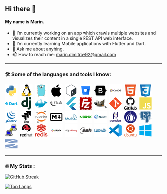 ## Hi there 👋

#### My name is Marin.
- 🔭 I’m currently working on an app which crawls multiple websites and visualizes their content in a single REST API web interface.
- 🌱 I’m currently learning Mobile applications with Flutter and Dart.
- 💬 Ask me about anyhing.
- 📫 How to reach me: marin.dimitrov92@gmail.com

---

### :hammer_and_wrench: Some of the languages and tools I know:
<img src="https://github.com/devicons/devicon/blob/v2.14.0/icons/python/python-original.svg" title="Python" alt="Python" width="40" height="40"/>&nbsp;
<img src="https://github.com/devicons/devicon/blob/master/icons/linux/linux-original.svg" title="Linux" alt="Linux" width="40" height="40"/>&nbsp;
<img src="https://github.com/devicons/devicon/blob/v2.14.0/icons/go/go-original.svg" title="go" alt="go" width="40" height="40"/>&nbsp;
<img src="https://github.com/devicons/devicon/blob/v2.14.0/icons/apple/apple-original.svg" title="apple" alt="apple" width="40" height="40"/>&nbsp;
<img src="https://github.com/devicons/devicon/blob/v2.14.0/icons/bash/bash-original.svg" title="bash" alt="bash" width="40" height="40"/>&nbsp;
<img src="https://github.com/devicons/devicon/blob/v2.14.0/icons/bitbucket/bitbucket-original.svg" title="bitbucket" alt="bitbucket" width="40" height="40"/>&nbsp;
<img src="https://github.com/devicons/devicon/blob/v2.14.0/icons/bootstrap/bootstrap-plain.svg" title="bootstrap" alt="bootstrap" width="40" height="40"/>&nbsp;
<img src="https://github.com/devicons/devicon/blob/v2.14.0/icons/centos/centos-original-wordmark.svg" title="centos" alt="centos" width="40" height="40"/>&nbsp;
<img src="https://github.com/devicons/devicon/blob/v2.14.0/icons/html5/html5-original.svg" title="html5" alt="html5" width="40" height="40"/>&nbsp;
<img src="https://github.com/devicons/devicon/blob/v2.14.0/icons/css3/css3-original.svg" title="css3" alt="css3" width="40" height="40"/>&nbsp;
<img src="https://github.com/devicons/devicon/blob/v2.14.0/icons/dart/dart-plain-wordmark.svg" title="dart" alt="dart" width="40" height="40"/>&nbsp;
<img src="https://github.com/devicons/devicon/blob/v2.14.0/icons/django/django-plain.svg" title="django" alt="django" width="40" height="40"/>&nbsp;
<img src="https://github.com/devicons/devicon/blob/v2.14.0/icons/docker/docker-plain.svg" title="docker" alt="docker" width="40" height="40"/>&nbsp;
<img src="https://github.com/devicons/devicon/blob/v2.14.0/icons/flask/flask-original-wordmark.svg" title="flask" alt="flask" width="40" height="40"/>&nbsp;
<img src="https://github.com/devicons/devicon/blob/v2.14.0/icons/flutter/flutter-original.svg" title="flutter" alt="flutter" width="40" height="40"/>&nbsp;
<img src="https://github.com/devicons/devicon/blob/v2.14.0/icons/filezilla/filezilla-plain.svg" title="filezilla" alt="filezilla" width="40" height="40"/>&nbsp;
<img src="https://github.com/devicons/devicon/blob/v2.14.0/icons/gimp/gimp-original.svg" title="gimp" alt="gimp" width="40" height="40"/>&nbsp;
<img src="https://github.com/devicons/devicon/blob/v2.14.0/icons/git/git-plain.svg" title="git" alt="git" width="40" height="40"/>&nbsp;
<img src="https://github.com/devicons/devicon/blob/v2.14.0/icons/github/github-original-wordmark.svg" title="github" alt="github" width="40" height="40"/>&nbsp;
<img src="https://github.com/devicons/devicon/blob/v2.14.0/icons/javascript/javascript-plain.svg" title="js" alt="js" width="40" height="40"/>&nbsp;
<img src="https://github.com/devicons/devicon/blob/v2.14.0/icons/jquery/jquery-plain-wordmark.svg" title="jquery" alt="jquery" width="40" height="40"/>&nbsp;
<img src="https://github.com/devicons/devicon/blob/v2.14.0/icons/jira/jira-plain-wordmark.svg" title="jira" alt="jira" width="40" height="40"/>&nbsp;
<img src="https://github.com/devicons/devicon/blob/v2.14.0/icons/jupyter/jupyter-original-wordmark.svg" title="jupyter" alt="jupyter" width="40" height="40"/>&nbsp;
<img src="https://github.com/devicons/devicon/blob/v2.14.0/icons/markdown/markdown-original.svg" title="markdown" alt="markdown" width="40" height="40"/>&nbsp;
<img src="https://github.com/devicons/devicon/blob/v2.14.0/icons/mysql/mysql-plain-wordmark.svg" title="mysql" alt="mysql" width="40" height="40"/>&nbsp;
<img src="https://github.com/devicons/devicon/blob/v2.14.0/icons/nginx/nginx-original.svg" title="nginx" alt="nginx" width="40" height="40"/>&nbsp;
<img src="https://github.com/devicons/devicon/blob/v2.14.0/icons/numpy/numpy-original-wordmark.svg" title="numpy" alt="numpy" width="40" height="40"/>&nbsp;
<img src="https://github.com/devicons/devicon/blob/v2.14.0/icons/pandas/pandas-original-wordmark.svg" title="pandas" alt="pandas" width="40" height="40"/>&nbsp;
<img src="https://github.com/devicons/devicon/blob/v2.14.0/icons/perl/perl-original.svg" title="perl" alt="perl" width="40" height="40"/>&nbsp;
<img src="https://github.com/devicons/devicon/blob/v2.14.0/icons/postgresql/postgresql-plain.svg" title="postgres" alt="postgres" width="40" height="40"/>&nbsp;
<img src="https://github.com/devicons/devicon/blob/v2.14.0/icons/putty/putty-original.svg" title="putty" alt="putty" width="40" height="40"/>&nbsp;
<img src="https://github.com/devicons/devicon/blob/v2.14.0/icons/redhat/redhat-original-wordmark.svg" title="redhat" alt="redhat" width="40" height="40"/>&nbsp;
<img src="https://github.com/devicons/devicon/blob/v2.14.0/icons/redis/redis-plain-wordmark.svg" title="redis" alt="redis" width="40" height="40"/>&nbsp;
<img src="https://github.com/devicons/devicon/blob/v2.14.0/icons/slack/slack-original-wordmark.svg" title="slack" alt="slack" width="40" height="40"/>&nbsp;
<img src="https://github.com/devicons/devicon/blob/v2.14.0/icons/sqlalchemy/sqlalchemy-original-wordmark.svg" title="sqlalchemy" alt="sqlalchemy" width="40" height="40"/>&nbsp;
<img src="https://github.com/devicons/devicon/blob/v2.14.0/icons/ssh/ssh-original-wordmark.svg" title="ssh" alt="ssh" width="40" height="40"/>&nbsp;
<img src="https://github.com/devicons/devicon/blob/v2.14.0/icons/trello/trello-plain-wordmark.svg" title="trello" alt="trello" width="40" height="40"/>&nbsp;
<img src="https://github.com/devicons/devicon/blob/v2.14.0/icons/vscode/vscode-original.svg" title="vscode" alt="vscode" width="40" height="40"/>&nbsp;
<img src="https://github.com/devicons/devicon/blob/v2.14.0/icons/ubuntu/ubuntu-plain-wordmark.svg" title="ubuntu" alt="ubuntu" width="40" height="40"/>&nbsp;
<img src="https://github.com/devicons/devicon/blob/v2.14.0/icons/windows8/windows8-original.svg" title="windows" alt="windows" width="40" height="40"/>&nbsp;
<img src="https://github.com/devicons/devicon/blob/v2.14.0/icons/subversion/subversion-original.svg" title="svn" alt="svn" width="40" height="40"/>&nbsp;

---

### :fire: My Stats :

[![GitHub Streak](https://streak-stats.demolab.com?user=midimitrova&theme=dark&hide_border=true&date_format=j%20M%5B%20Y%5D&mode=weekly)](https://git.io/streak-stats)

[![Top Langs](https://github-readme-stats.vercel.app/api/top-langs/?username=midimitrova&layout=compact&theme=vision-friendly-dark)](https://github.com/anuraghazra/github-readme-stats)
